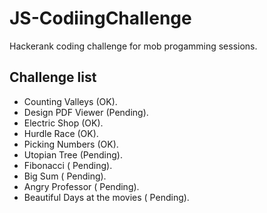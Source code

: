 # JS-CodiingChallenge
Hackerank coding challenge for mob progamming sessions.
## Challenge list
- Counting Valleys (OK).
- Design PDF Viewer (Pending).
- Electric Shop (OK).
- Hurdle Race (OK).
- Picking Numbers (OK).
- Utopian Tree (Pending).
- Fibonacci ( Pending).
- Big Sum ( Pending).
- Angry Professor ( Pending).
- Beautiful Days at the movies ( Pending).